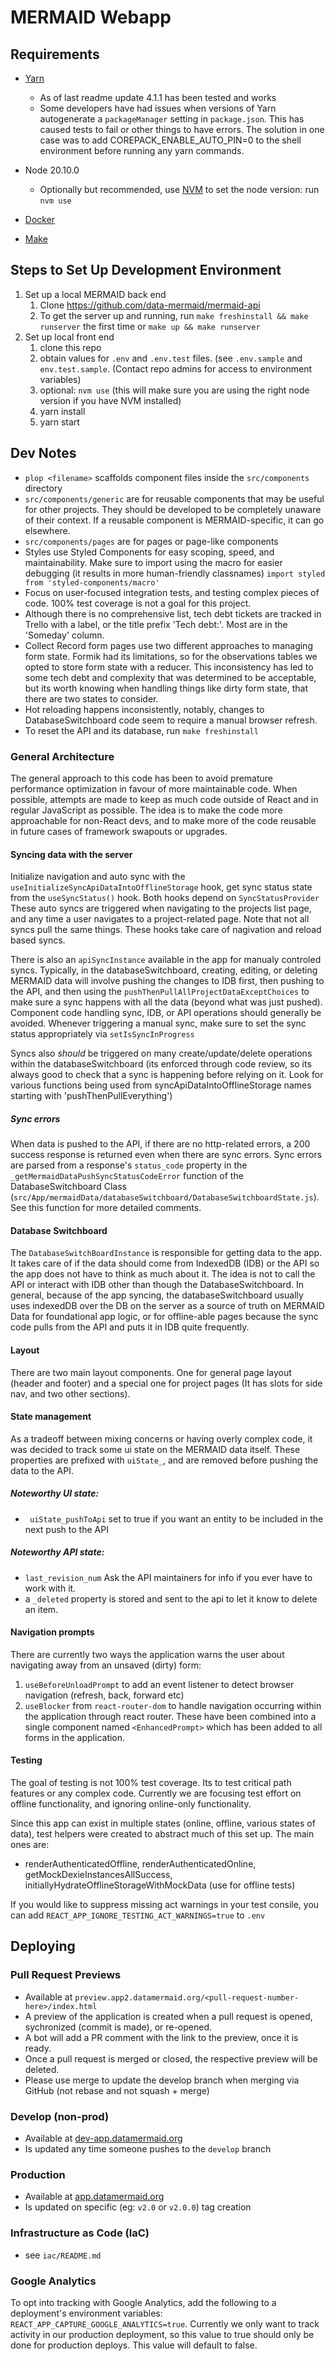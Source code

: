 # MERMAID Webapp

## Requirements

- [Yarn](https://classic.yarnpkg.com/lang/en/docs/install)

  - As of last readme update 4.1.1 has been tested and works
  - Some developers have had issues when versions of Yarn autogenerate a `packageManager` setting in `package.json`. This has caused tests to fail or other things to have errors. The solution in one case was to add COREPACK_ENABLE_AUTO_PIN=0 to the shell environment before running any yarn commands.

- Node 20.10.0
  - Optionally but recommended, use [NVM](https://github.com/nvm-sh/nvm#installing-and-updating) to set the node version: run `nvm use`
- [Docker](https://docs.docker.com/get-docker/)
- [Make](https://www.gnu.org/software/make/)

## Steps to Set Up Development Environment

1. Set up a local MERMAID back end
   1. Clone https://github.com/data-mermaid/mermaid-api
   1. To get the server up and running, run `make freshinstall && make runserver` the first time or `make up && make runserver`
1. Set up local front end
   1. clone this repo
   1. obtain values for `.env` and `.env.test` files. (see `.env.sample` and `env.test.sample`. (Contact repo admins for access to environment variables)
   1. optional: `nvm use` (this will make sure you are using the right node version if you have NVM installed)
   1. yarn install
   1. yarn start

## Dev Notes

- `plop <filename>` scaffolds component files inside the `src/components` directory
- `src/components/generic` are for reusable components that may be useful for other projects. They should be developed to be completely unaware of their context. If a reusable component is MERMAID-specific, it can go elsewhere.
- `src/components/pages` are for pages or page-like components
- Styles use Styled Components for easy scoping, speed, and maintainability. Make sure to import using the macro for easier debugging (it results in more human-friendly classnames) `import styled from 'styled-components/macro'`
- Focus on user-focused integration tests, and testing complex pieces of code. 100% test coverage is not a goal for this project.
- Although there is no comprehensive list, tech debt tickets are tracked in Trello with a label, or the title prefix 'Tech debt:'. Most are in the 'Someday' column.
- Collect Record form pages use two different approaches to managing form state. Formik had its limitations, so for the observations tables we opted to store form state with a reducer. This inconsistency has led to some tech debt and complexity that was determined to be acceptable, but its worth knowing when handling things like dirty form state, that there are two states to consider.
- Hot reloading happens inconsistently, notably, changes to DatabaseSwitchboard code seem to require a manual browser refresh.
- To reset the API and its database, run `make freshinstall`

### General Architecture

The general approach to this code has been to avoid premature performance optimization in favour of more maintainable code. When possible, attempts are made to keep as much code outside of React and in regular JavaScript as possible. The idea is to make the code more approachable for non-React devs, and to make more of the code reusable in future cases of framework swapouts or upgrades.

#### Syncing data with the server

Initialize navigation and auto sync with the `useInitializeSyncApiDataIntoOfflineStorage` hook, get sync status state from the `useSyncStatus()` hook. Both hooks depend on `SyncStatusProvider`
These auto syncs are triggered when navigating to the projects list page, and any time a user navigates to a project-related page. Note that not all syncs pull the same things. These hooks take care of nagivation and reload based syncs.

There is also an `apiSyncInstance` available in the app for manualy controled syncs. Typically, in the databaseSwitchboard, creating, editing, or deleting MERMAID data will involve pushing the changes to IDB first, then pushing to the API, and then using the `pushThenPullAllProjectDataExceptChoices` to make sure a sync happens with all the data (beyond what was just pushed). Component code handling sync, IDB, or API operations should generally be avoided. Whenever triggering a manual sync, make sure to set the sync status appropriately via `setIsSyncInProgress`

Syncs also _should_ be triggered on many create/update/delete operations within the databaseSwitchboard (its enforced through code review, so its always good to check that a sync is happening before relying on it. Look for various functions being used from syncApiDataIntoOfflineStorage names starting with 'pushThenPullEverything')

##### Sync errors

When data is pushed to the API, if there are no http-related errors, a 200 success response is returned even when there are sync errors. Sync errors are parsed from a response's `status_code` property in the `_getMermaidDataPushSyncStatusCodeError` function of the DatabaseSwitchboard Class (`src/App/mermaidData/databaseSwitchboard/DatabaseSwitchboardState.js`). See this function for more detailed comments.

#### Database Switchboard

The `DatabaseSwitchBoardInstance` is responsible for getting data to the app. It takes care of if the data should come from IndexedDB (IDB) or the API so the app does not have to think as much about it. The idea is not to call the API or interact with IDB other than though the DatabaseSwitchboard. In general, because of the app syncing, the databaseSwitchboard usually uses indexedDB over the DB on the server as a source of truth on MERMAID Data for foundational app logic, or for offline-able pages because the sync code pulls from the API and puts it in IDB quite frequently.

#### Layout

There are two main layout components. One for general page layout (header and footer) and a special one for project pages (It has slots for side nav, and two other sections).

#### State management

As a tradeoff between mixing concerns or having overly complex code, it was decided to track some ui state on the MERMAID data itself. These properties are prefixed with `uiState_`, and are removed before pushing the data to the API.

##### Noteworthy UI state:

- ` uiState_pushToApi` set to true if you want an entity to be included in the next push to the API

##### Noteworthy API state:

- `last_revision_num` Ask the API maintainers for info if you ever have to work with it.
- a `_deleted` property is stored and sent to the api to let it know to delete an item.

#### Navigation prompts

There are currently two ways the application warns the user about navigating away from an unsaved (dirty) form:

1. `useBeforeUnloadPrompt` to add an event listener to detect browser navigation (refresh, back, forward etc)
2. `useBlocker` from `react-router-dom` to handle navigation occurring within the application through react router.
   These have been combined into a single component named `<EnhancedPrompt>` which has been added to all forms in the application.

#### Testing

The goal of testing is not 100% test coverage. Its to test critical path features or any complex code. Currently we are focusing test effort on offline functionality, and ignoring online-only functionality.

Since this app can exist in multiple states (online, offline, various states of data), test helpers were created to abstract much of this set up. The main ones are:

- renderAuthenticatedOffline, renderAuthenticatedOnline, getMockDexieInstancesAllSuccess, initiallyHydrateOfflineStorageWithMockData (use for offline tests)

If you would like to suppress missing act warnings in your test consile, you can add `REACT_APP_IGNORE_TESTING_ACT_WARNINGS=true` to `.env`

## Deploying

### Pull Request Previews

- Available at `preview.app2.datamermaid.org/<pull-request-number-here>/index.html`
- A preview of the application is created when a pull request is opened, sychronized (commit is made), or re-opened.
- A bot will add a PR comment with the link to the preview, once it is ready.
- Once a pull request is merged or closed, the respective preview will be deleted.
- Please use merge to update the develop branch when merging via GitHub (not rebase and not squash + merge)

### Develop (non-prod)

- Available at [dev-app.datamermaid.org](https://dev-app.datamermaid.org)
- Is updated any time someone pushes to the `develop` branch

### Production

- Available at [app.datamermaid.org](https://app.datamermaid.org)
- Is updated on specific (eg: `v2.0` or `v2.0.0`) tag creation

### Infrastructure as Code (IaC)

- see `iac/README.md`

### Google Analytics

To opt into tracking with Google Analytics, add the following to a deployment's environment variables: `REACT_APP_CAPTURE_GOOGLE_ANALYTICS=true`. Currently we only want to track activity in our production deployment, so this value to true should only be done for production deploys. This value will default to false.
